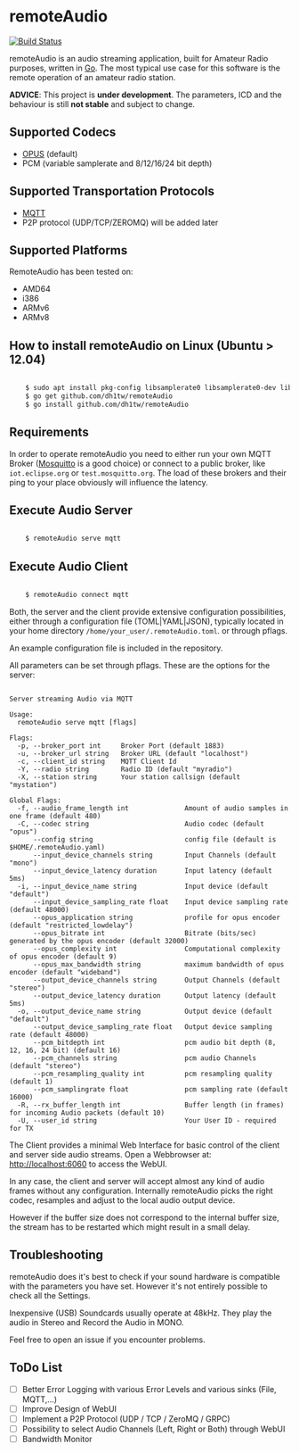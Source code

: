 # remoteAudio
[![Build Status](https://travis-ci.org/dh1tw/remoteAudio.svg?branch=master)](https://travis-ci.org/dh1tw/remoteAudio)

remoteAudio is an audio streaming application, built for Amateur Radio purposes,
written in [Go](1). The most typical use case for this software is the remote
operation of an amateur radio station.

**ADVICE**: This project is **under development**. The parameters, ICD and the
behaviour is still **not stable** and subject to change.

## Supported Codecs

- [OPUS](2) (default)
- PCM (variable samplerate and 8/12/16/24 bit depth)

## Supported Transportation Protocols

- [MQTT](3)
- P2P protocol (UDP/TCP/ZEROMQ) will be added later

## Supported Platforms

RemoteAudio has been tested on:

- AMD64
- i386
- ARMv6
- ARMv8

## How to install remoteAudio on Linux (Ubuntu > 12.04)

```bash

    $ sudo apt install pkg-config libsamplerate0 libsamplerate0-dev libopusfile-dev libopus-dev libportaudio2 portaudio19-dev
    $ go get github.com/dh1tw/remoteAudio
    $ go install github.com/dh1tw/remoteAudio

```

## Requirements

In order to operate remoteAudio you need to either run your own MQTT Broker
([Mosquitto](4) is a good choice) or connect to a public broker, like
`iot.eclipse.org` or `test.mosquitto.org`. The load of these brokers
and their ping to your place obviously will influence the latency.


## Execute Audio Server

```bash

    $ remoteAudio serve mqtt

```

## Execute Audio Client

```bash

    $ remoteAudio connect mqtt

```

Both, the server and the client provide extensive configuration possibilities,
either through a configuration file (TOML|YAML|JSON), typically located in
your home directory `/home/your_user/.remoteAudio.toml`. or through pflags.

An example configuration file is included in the repository.

All parameters can be set through pflags. These are the options for the
server:

```

Server streaming Audio via MQTT

Usage:
  remoteAudio serve mqtt [flags]

Flags:
  -p, --broker_port int     Broker Port (default 1883)
  -u, --broker_url string   Broker URL (default "localhost")
  -c, --client_id string    MQTT Client Id
  -Y, --radio string        Radio ID (default "myradio")
  -X, --station string      Your station callsign (default "mystation")

Global Flags:
  -f, --audio_frame_length int              Amount of audio samples in one frame (default 480)
  -C, --codec string                        Audio codec (default "opus")
      --config string                       config file (default is $HOME/.remoteAudio.yaml)
      --input_device_channels string        Input Channels (default "mono")
      --input_device_latency duration       Input latency (default 5ms)
  -i, --input_device_name string            Input device (default "default")
      --input_device_sampling_rate float    Input device sampling rate (default 48000)
      --opus_application string             profile for opus encoder (default "restricted_lowdelay")
      --opus_bitrate int                    Bitrate (bits/sec) generated by the opus encoder (default 32000)
      --opus_complexity int                 Computational complexity of opus encoder (default 9)
      --opus_max_bandwidth string           maximum bandwidth of opus encoder (default "wideband")
      --output_device_channels string       Output Channels (default "stereo")
      --output_device_latency duration      Output latency (default 5ms)
  -o, --output_device_name string           Output device (default "default")
      --output_device_sampling_rate float   Output device sampling rate (default 48000)
      --pcm_bitdepth int                    pcm audio bit depth (8, 12, 16, 24 bit) (default 16)
      --pcm_channels string                 pcm audio Channels (default "stereo")
      --pcm_resampling_quality int          pcm resampling quality (default 1)
      --pcm_samplingrate float              pcm sampling rate (default 16000)
  -R, --rx_buffer_length int                Buffer length (in frames) for incoming Audio packets (default 10)
  -U, --user_id string                      Your User ID - required for TX

```

The Client provides a minimal Web Interface for basic control of the
client and server side audio streams. Open a Webbrowser at:
[http://localhost:6060](https://localhost:6060) to access the WebUI.

In any case, the client and server will accept almost any kind of audio frames
without any configuration. Internally remoteAudio picks the right codec,
resamples and adjust to the local audio output device.

However if the buffer size does not correspond to the internal buffer size,
the stream has to be restarted which might result in a small delay.

## Troubleshooting

remoteAudio does it's best to check if your sound hardware is compatible with
the parameters you have set. However it's not entirely possible to check all
the Settings.

Inexpensive (USB) Soundcards usually operate at 48kHz. They play the audio in
Stereo and Record the Audio in MONO.

Feel free to open an issue if you encounter problems.

## ToDo List

- [ ] Better Error Logging with various Error Levels and various sinks (File, MQTT,...)
- [ ] Improve Design of WebUI
- [ ] Implement a P2P Protocol (UDP / TCP / ZeroMQ / GRPC)
- [ ] Possibility to select Audio Channels (Left, Right or Both) through WebUI
- [ ] Bandwidth Monitor

[1]:https://golang.org
[2]:http://opus-codec.org
[3]:http://mqtt.org
[4]:https://mosquitto.org